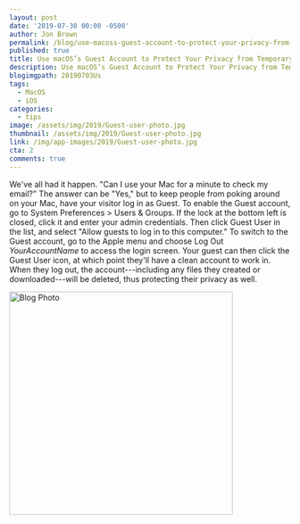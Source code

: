 ```yaml
---
layout: post
date: '2019-07-30 00:00 -0500'
author: Jon Brown
permalink: /blog/use-macoss-guest-account-to-protect-your-privacy-from-temporary-users/
published: true
title: Use macOS’s Guest Account to Protect Your Privacy from Temporary Users
description: Use macOS’s Guest Account to Protect Your Privacy from Temporary Users
blogimgpath: 20190703Us
tags:
  - MacOS
  - iOS
categories:
  - tips
image: /assets/img/2019/Guest-user-photo.jpg
thumbnail: /assets/img/2019/Guest-user-photo.jpg
link: /img/app-images/2019/Guest-user-photo.jpg
cta: 2
comments: true
---
```

We've all had it happen. "Can I use your Mac for a minute to check my
email?" The answer can be "Yes," but to keep people from poking around
on your Mac, have your visitor log in as Guest. To enable the Guest
account, go to System Preferences \> Users & Groups. If the lock at the
bottom left is closed, click it and enter your admin credentials. Then
click Guest User in the list, and select "Allow guests to log in to this
computer." To switch to the Guest account, go to the Apple menu and
choose Log Out *YourAccountName* to access the login screen. Your guest
can then click the Guest User icon, at which point they'll have a clean
account to work in. When they log out, the account---including any files
they created or downloaded---will be deleted, thus protecting their
privacy as well.

<img alt="Blog Photo" src="{{ site.site_cdn }}/assets/img/blog/2019/20190703Us/image2.png" class="img-fluid rounded m-2" width="400" />

